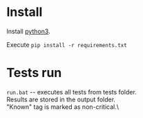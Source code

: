# Install

Install [python3](https://www.python.org/).

Execute `pip install -r requirements.txt`

# Tests run

`run.bat` -- executes all tests from tests folder. \
Results are stored in the output folder. \
"Known" tag is marked as non-critical.\
